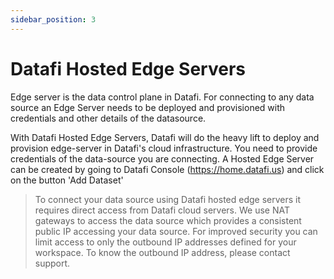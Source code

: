 ```yaml
---
sidebar_position: 3
---
```


# Datafi Hosted Edge Servers

Edge server is the data control plane in Datafi. For connecting to any data source an Edge Server needs to be deployed and provisioned with credentials and other details of the datasource.

With Datafi Hosted Edge Servers, Datafi will do the heavy lift to deploy and provision edge-server in Datafi's cloud infrastructure. You need to provide credentials of the data-source you are connecting. A Hosted Edge Server can be created by going to Datafi Console (https://home.datafi.us) and click on the button 'Add Dataset'

> To connect your data source using Datafi hosted edge servers it requires direct access from Datafi cloud servers. We use NAT gateways to access the data source which provides a consistent public IP accessing your data source.  For improved security you can limit access to only the outbound IP addresses defined for your workspace. To know the outbound IP address, please contact support.  
